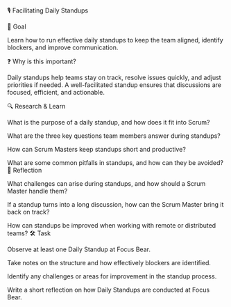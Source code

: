 🎙️ Facilitating Daily Standups

🎯 Goal

Learn how to run effective daily standups to keep the team aligned, identify blockers, and improve communication.

❓ Why is this important?

Daily standups help teams stay on track, resolve issues quickly, and adjust priorities if needed. A well-facilitated standup ensures that discussions are focused, efficient, and actionable.

🔍 Research & Learn


What is the purpose of a daily standup, and how does it fit into Scrum?

What are the three key questions team members answer during standups?

How can Scrum Masters keep standups short and productive?

What are some common pitfalls in standups, and how can they be avoided?
📝 Reflection


What challenges can arise during standups, and how should a Scrum Master handle them?

If a standup turns into a long discussion, how can the Scrum Master bring it back on track?

How can standups be improved when working with remote or distributed teams?
🛠️ Task


Observe at least one Daily Standup at Focus Bear.

Take notes on the structure and how effectively blockers are identified.

Identify any challenges or areas for improvement in the standup process.

Write a short reflection on how Daily Standups are conducted at Focus Bear.
